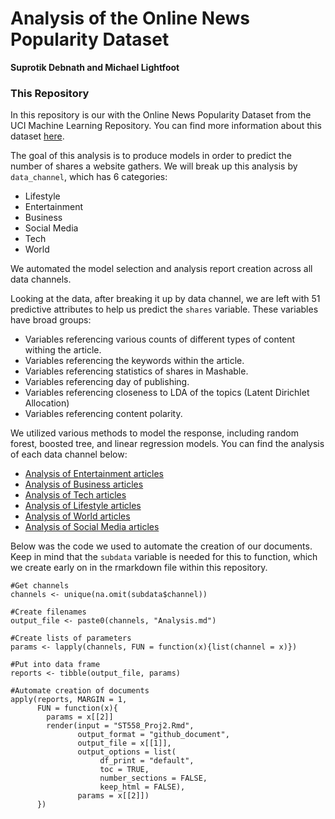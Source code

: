 Analysis of the Online News Popularity Dataset
==============================================
**Suprotik Debnath and Michael Lightfoot**


### This Repository

In this repository is our with the Online News Popularity Dataset from the UCI
Machine Learning Repository. You can find more information about this
dataset
[here](https://archive.ics.uci.edu/ml/datasets/Online+News+Popularity).

The goal of this analysis is to produce models in order to predict the
number of shares a website gathers. We will break up this analysis by
`data_channel`, which has 6 categories:

-   Lifestyle
-   Entertainment
-   Business
-   Social Media
-   Tech
-   World

We automated the model selection and analysis report creation across
all data channels.

Looking at the data, after breaking it up by data channel, we are left
with 51 predictive attributes to help us predict the `shares` variable.
These variables have broad groups:

-   Variables referencing various counts of different types of content
    withing the article.
-   Variables referencing the keywords within the article.
-   Variables referencing statistics of shares in Mashable.
-   Variables referencing day of publishing.
-   Variables referencing closeness to LDA of the topics (Latent
    Dirichlet Allocation)
-   Variables referencing content polarity.

We utilized various methods to model the response, including random
forest, boosted tree, and linear regression models. You can find the analysis
of each data channel below:

- [Analysis of Entertainment articles](EntertainmentAnalysis.html)
- [Analysis of Business articles](BusinessAnalysis.html)
- [Analysis of Tech articles](TechAnalysis.html)
- [Analysis of Lifestyle articles](LifestyleAnalysis.html)
- [Analysis of World articles](WorldAnalysis.html)
- [Analysis of Social Media articles](SocialMediaAnalysis.html)

Below was the code we used to automate the creation of our documents. Keep in 
mind that the `subdata` variable is needed for this to function, which we 
create early on in the rmarkdown file within this repository. 

```{r}
#Get channels
channels <- unique(na.omit(subdata$channel))

#Create filenames
output_file <- paste0(channels, "Analysis.md")

#Create lists of parameters
params <- lapply(channels, FUN = function(x){list(channel = x)})

#Put into data frame
reports <- tibble(output_file, params)

#Automate creation of documents
apply(reports, MARGIN = 1,
      FUN = function(x){
        params = x[[2]]
        render(input = "ST558_Proj2.Rmd", 
               output_format = "github_document", 
               output_file = x[[1]], 
               output_options = list(
                    df_print = "default",
                    toc = TRUE,
                    number_sections = FALSE,
                    keep_html = FALSE),
               params = x[[2]])
      })
```

